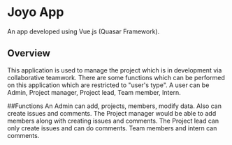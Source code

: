 # Joyo App

An app developed using Vue.js (Quasar Framework).


## Overview

This application is used to manage the project which is in development via  collaborative teamwork. There are some functions which can be performed on this application which are restricted to "user's type".
A user can be Admin, Project manager, Project lead, Team member, Intern.

##Functions
An Admin can add, projects, members, modify data. Also can create issues and comments. 
The Project manager would be able to add members along with creating issues and comments.
The Project lead can only create issues and can do comments.
Team members and intern can comments. 

